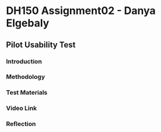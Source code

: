 # DH150 Assignment02 - Danya Elgebaly

## Pilot Usability Test

### Introduction 

### Methodology

### Test Materials

### Video Link

### Reflection
